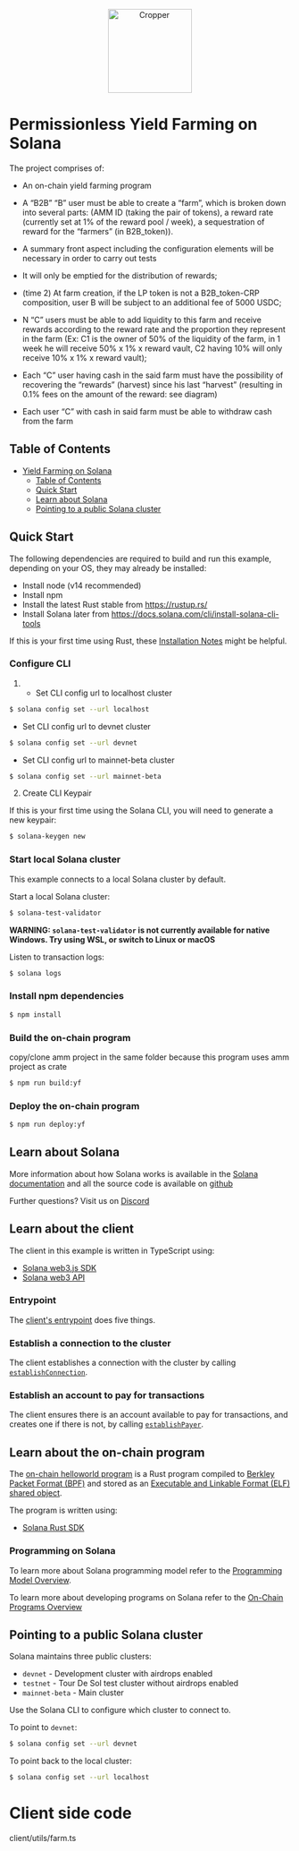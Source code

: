 <p align="center">
  <a href="https://cropper.finance">
    <img alt="Cropper" src="https://cropper.finance/assets/Component2.png" width="150" />
  </a>
</p>

# Permissionless Yield Farming on Solana

The project comprises of:

* An on-chain yield farming program

* A “B2B” “B” user must be able to create a “farm”, which is broken down into several parts: (AMM ID (taking the pair of tokens), a reward rate (currently set at 1% of the reward pool / week), a sequestration of reward for the “farmers” (in B2B_token)).

* A summary front aspect including the configuration elements will be necessary in order to carry out tests

* It will only be emptied for the distribution of rewards;

* (time 2) At farm creation, if the LP token is not a B2B_token-CRP composition, user B will be subject to an additional fee of 5000 USDC;

* N “C” users must be able to add liquidity to this farm and receive rewards according to the reward rate and the proportion they represent in the farm (Ex: C1 is the owner of 50% of the liquidity of the farm, in 1 week he will receive 50% x 1% x reward vault, C2 having 10% will only receive 10% x 1% x reward vault);

* Each “C” user having cash in the said farm must have the possibility of recovering the “rewards” (harvest) since his last “harvest” (resulting in 0.1% fees on the amount of the reward: see diagram)

* Each user “C” with cash in said farm must be able to withdraw cash from the farm

## Table of Contents
- [Yield Farming on Solana](#yield-farming-on-solana)
  - [Table of Contents](#table-of-contents)
  - [Quick Start](#quick-start)
  - [Learn about Solana](#learn-about-solana)
  - [Pointing to a public Solana cluster](#pointing-to-a-public-solana-cluster)

## Quick Start

The following dependencies are required to build and run this example, depending
on your OS, they may already be installed:

- Install node (v14 recommended)
- Install npm
- Install the latest Rust stable from https://rustup.rs/
- Install Solana later from
  https://docs.solana.com/cli/install-solana-cli-tools

If this is your first time using Rust, these [Installation
Notes](README-installation-notes.md) might be helpful.

### Configure CLI 

1. - Set CLI config url to localhost cluster

```bash
$ solana config set --url localhost
```

- Set CLI config url to devnet cluster

```bash
$ solana config set --url devnet
```

- Set CLI config url to mainnet-beta cluster

```bash
$ solana config set --url mainnet-beta
```

2. Create CLI Keypair

If this is your first time using the Solana CLI, you will need to generate a new keypair:

```bash
$ solana-keygen new
```

### Start local Solana cluster

This example connects to a local Solana cluster by default.

Start a local Solana cluster:
```bash
$ solana-test-validator
```
**WARNING: `solana-test-validator` is not currently available for native Windows.  Try using WSL, or switch to Linux or macOS**

Listen to transaction logs:
```bash
$ solana logs
```

### Install npm dependencies

```bash
$ npm install
```

### Build the on-chain program
copy/clone amm project in the same folder
because this program uses amm project as crate

```bash
$ npm run build:yf
```

### Deploy the on-chain program

```bash
$ npm run deploy:yf
```

## Learn about Solana

More information about how Solana works is available in the [Solana
documentation](https://docs.solana.com/) and all the source code is available on
[github](https://github.com/solana-labs/solana)

Further questions? Visit us on [Discord](https://discordapp.com/invite/pquxPsq)

## Learn about the client

The client in this example is written in TypeScript using:
- [Solana web3.js SDK](https://github.com/solana-labs/solana-web3.js)
- [Solana web3 API](https://solana-labs.github.io/solana-web3.js)

### Entrypoint

The [client's
entrypoint](https://github.com/solana-labs/example-helloworld/blob/ad52dc719cdc96d45ad8e308e8759abf4792b667/src/client/main.ts#L13)
does five things.

### Establish a connection to the cluster

The client establishes a connection with the cluster by calling
[`establishConnection`](https://github.com/solana-labs/example-helloworld/blob/ad52dc719cdc96d45ad8e308e8759abf4792b667/src/client/hello_world.ts#L92).

### Establish an account to pay for transactions

The client ensures there is an account available to pay for transactions,
and creates one if there is not, by calling
[`establishPayer`](https://github.com/solana-labs/example-helloworld/blob/ad52dc719cdc96d45ad8e308e8759abf4792b667/src/client/hello_world.ts#L102).

## Learn about the on-chain program

The [on-chain helloworld program](/src/program-rust/Cargo.toml) is a Rust program
compiled to [Berkley Packet Format
(BPF)](https://en.wikipedia.org/wiki/Berkeley_Packet_Filter) and stored as an
[Executable and Linkable Format (ELF) shared
object](https://en.wikipedia.org/wiki/Executable_and_Linkable_Format).

The program is written using:
- [Solana Rust SDK](https://github.com/solana-labs/solana/tree/master/sdk)

### Programming on Solana

To learn more about Solana programming model refer to the [Programming Model
Overview](https://docs.solana.com/developing/programming-model/overview).

To learn more about developing programs on Solana refer to the [On-Chain 
Programs Overview](https://docs.solana.com/developing/on-chain-programs/overview)

## Pointing to a public Solana cluster

Solana maintains three public clusters:
- `devnet` - Development cluster with airdrops enabled
- `testnet` - Tour De Sol test cluster without airdrops enabled
- `mainnet-beta` -  Main cluster

Use the Solana CLI to configure which cluster to connect to.

To point to `devnet`:
```bash
$ solana config set --url devnet
```

To point back to the local cluster:
```bash
$ solana config set --url localhost
```

# Client side code
client/utils/farm.ts
